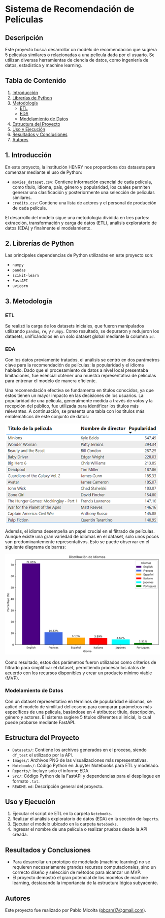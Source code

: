 # Sistema de Recomendación de Películas

## Descripción

Este proyecto busca desarrollar un modelo de recomendación que sugiera 5 películas similares o relacionadas a una película dada por el usuario. Se utilizan diversas herramientas de ciencia de datos, como ingeniería de datos, estadística y machine learning.

## Tabla de Contenido

1. [Introducción](#introducción)
2. [Librerías de Python](#librerías-de-python)
3. [Metodología](#metodología)
   - [ETL](#etl)
   - [EDA](#eda)
   - [Modelamiento de Datos](#modelamiento-de-datos)
4. [Estructura del Proyecto](#estructura-del-proyecto)
5. [Uso y Ejecución](#uso-y-ejecución)
6. [Resultados y Conclusiones](#resultados-y-conclusiones)
7. [Autores](#autores)

## 1. Introducción

En este proyecto, la institución HENRY nos proporciona dos datasets para comenzar mediante el uso de Python:

- `movies_dataset.csv`: Contiene información esencial de cada película, como título, idioma, país, género y popularidad, los cuales permiten generar una clasificación y posteriormente una selección de películas similares.
- `credits.csv`: Contiene una lista de actores y el personal de producción de cada película.

El desarrollo del modelo sigue una metodología dividida en tres partes: extracción, transformación y carga de datos (ETL), análisis exploratorio de datos (EDA) y finalmente el modelamiento.

## 2. Librerías de Python

Las principales dependencias de Python utilizadas en este proyecto son:

- `numpy`
- `pandas`
- `scikit-learn`
- `FastAPI`
- `uvicorn`

## 3. Metodología

### ETL

Se realizó la carga de los datasets iniciales, que fueron manipulados utilizando `pandas`, `re`, y `numpy`. Como resultado, se depuraron y redujeron los datasets, unificándolos en un solo dataset global mediante la columna `id`.

### EDA

Con los datos previamente tratados, el análisis se centró en dos parámetros clave para la recomendación de películas: la popularidad y el idioma hablado. Dado que el procesamiento de datos a nivel local presentaba limitaciones, fue esencial obtener una muestra representativa de películas para entrenar el modelo de manera eficiente.

Una recomendación efectiva se fundamenta en títulos conocidos, ya que estos tienen un mayor impacto en las decisiones de los usuarios. La popularidad de una película, generalmente medida a través de votos y la recepción del público, fue utilizada para identificar los títulos más relevantes. A continuación, se presenta una tabla con los títulos más emblemáticos de este conjunto de datos:

![Tabla de peliculas mas populares](Images/Tabla_peliculas.png)

Además, el idioma desempeña un papel crucial en el filtrado de películas. Aunque existe una gran variedad de idiomas en el dataset, solo unos pocos son predominantemente representativos. Esto se puede observar en el siguiente diagrama de barras:

![Diagrama de barras idiomas](Images/idiomas_distribution.png)

Como resultado, estos dos parámetros fueron utilizados como criterios de filtrado para simplificar el dataset, permitiendo procesar los datos de acuerdo con los recursos disponibles y crear un producto mínimo viable (MVP).

### Modelamiento de Datos

Con un dataset representativo en términos de popularidad e idiomas, se aplicó el modelo de similitud del coseno para comparar parámetros más específicos de una película, basándose en 4 atributos: título, descripción, género y actores. El sistema sugiere 5 títulos diferentes al inicial, lo cual puede probarse mediante FastAPI.

## Estructura del Proyecto

- `Datasets/`: Contiene los archivos generados en el proceso, siendo `df_test` el utilizado por la API.
- `Images/`: Archivos PNG de las visualizaciones más representativas.
- `Notebooks/`: Código Python en Jupyter Notebooks para ETL y modelado.
- `Reports/`: Incluye solo el informe EDA.
- `Src/`: Código Python de la FastAPI y dependencias para el despliegue en formato `.txt`.
- `README.md`: Descripción general del proyecto.

## Uso y Ejecución

1. Ejecutar el script de ETL en la carpeta `Notebooks`.
2. Realizar el análisis exploratorio de datos (EDA) en la sección de `Reports`.
3. Ejecutar el modelo ubicado en la carpeta `Notebooks`.
4. Ingresar el nombre de una película o realizar pruebas desde la API creada.

## Resultados y Conclusiones

- Para desarrollar un prototipo de modelado (machine learning) no se requieren necesariamente grandes recursos computacionales, sino un correcto diseño y selección de métodos para alcanzar un MVP.
- El proyecto demostró el gran potencial de los modelos de machine learning, destacando la importancia de la estructura lógica subyacente.

## Autores

Este proyecto fue realizado por Pablo Micolta ([pbcsm17@gmail.com](mailto:pbcsm17@gmail.com)).
